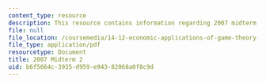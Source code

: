 ```yaml
---
content_type: resource
description: This resource contains information regarding 2007 midterm 2.
file: null
file_location: /coursemedia/14-12-economic-applications-of-game-theory-fall-2012/b6f5664c3935d959e94382068a0f8c9d_MIT14_12F12_midt2_2007.pdf
file_type: application/pdf
resourcetype: Document
title: 2007 Midterm 2
uid: b6f5664c-3935-d959-e943-82068a0f8c9d
---
```

